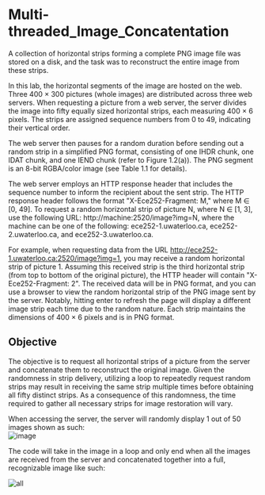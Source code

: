 # Multi-threaded_Image_Concatentation
A collection of horizontal strips forming a complete PNG image file was stored on a disk, and the task was to reconstruct the entire image from these strips.

In this lab, the horizontal segments of the image are hosted on the web. Three 400 × 300 pictures (whole images) are distributed across three web servers. When requesting a picture from a web server, the server divides the image into fifty equally sized horizontal strips, each measuring 400 × 6 pixels. The strips are assigned sequence numbers from 0 to 49, indicating their vertical order.

The web server then pauses for a random duration before sending out a random strip in a simplified PNG format, consisting of one IHDR chunk, one IDAT chunk, and one IEND chunk (refer to Figure 1.2(a)). The PNG segment is an 8-bit RGBA/color image (see Table 1.1 for details).

The web server employs an HTTP response header that includes the sequence number to inform the recipient about the sent strip. The HTTP response header follows the format "X-Ece252-Fragment: M," where M ∈ [0, 49]. To request a random horizontal strip of picture N, where N ∈ [1, 3], use the following URL: http://machine:2520/image?img=N, where the machine can be one of the following: ece252-1.uwaterloo.ca, ece252-2.uwaterloo.ca, and ece252-3.uwaterloo.ca. 

For example, when requesting data from the URL http://ece252-1.uwaterloo.ca:2520/image?img=1, you may receive a random horizontal strip of picture 1. Assuming this received strip is the third horizontal strip (from top to bottom of the original picture), the HTTP header will contain "X-Ece252-Fragment: 2". The received data will be in PNG format, and you can use a browser to view the random horizontal strip of the PNG image sent by the server. Notably, hitting enter to refresh the page will display a different image strip each time due to the random nature. Each strip maintains the dimensions of 400 × 6 pixels and is in PNG format. 

## Objective
The objective is to request all horizontal strips of a picture from the server and concatenate them to reconstruct the original image. Given the randomness in strip delivery, utilizing a loop to repeatedly request random strips may result in receiving the same strip multiple times before obtaining all fifty distinct strips. As a consequence of this randomness, the time required to gather all necessary strips for image restoration will vary. 

When accessing the server, the server will randomly display 1 out of 50 images shown as such: \
![image](https://github.com/Max00358/PNG_Finding_and_Concatentation/assets/125518862/a73de071-2c4e-43c6-a5fa-6715001fb8db)

The code will take in the image in a loop and only end when all the images are received from the server and concatenated together into a full, recognizable image like such:

![all](https://github.com/Max00358/PNG_Finding_and_Concatentation/assets/125518862/5939b620-aaf6-48dd-be9d-fbbab4c17f0e)

